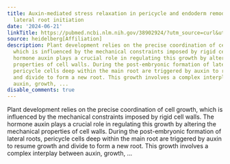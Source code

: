 ```yaml
---
title: Auxin-mediated stress relaxation in pericycle and endoderm remodelling drive
  lateral root initiation
date: '2024-06-21'
linkTitle: https://pubmed.ncbi.nlm.nih.gov/38902924/?utm_source=curl&utm_medium=rss&utm_campaign=pubmed-2&utm_content=1FakS-2QOkCT8HsMOQP1bCRQ4YzyumYOmxmF0moLsQ3dFB1E9V&fc=20220326224207&ff=20240621182551&v=2.18.0.post9+e462414
source: heidelberg[Affiliation]
description: Plant development relies on the precise coordination of cell growth,
  which is influenced by the mechanical constraints imposed by rigid cell walls. The
  hormone auxin plays a crucial role in regulating this growth by altering the mechanical
  properties of cell walls. During the post-embryonic formation of lateral roots,
  pericycle cells deep within the main root are triggered by auxin to resume growth
  and divide to form a new root. This growth involves a complex interplay between
  auxin, growth, ...
disable_comments: true
---
```

Plant development relies on the precise coordination of cell growth, which is influenced by the mechanical constraints imposed by rigid cell walls. The hormone auxin plays a crucial role in regulating this growth by altering the mechanical properties of cell walls. During the post-embryonic formation of lateral roots, pericycle cells deep within the main root are triggered by auxin to resume growth and divide to form a new root. This growth involves a complex interplay between auxin, growth, ...